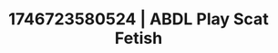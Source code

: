 ---
categories:
- Mutual desire
- Sensual selfie
- AI-generated
- Artistic nudes
- Dreamy pleasure
- ASMR
- Soft domination
- Cosplay
image: /assets/images/1746723580524.jpg
layout: post
seo:
  description: Featured content with artistic ABDL Play, Scat Fetish. HD images available.
  keywords: ABDL Play, Scat Fetish
  og_image: /assets/images/1746723580524.jpg
  schema_type: VisualArtwork
tags:
- ABDL Play
- '#1746723580524'
- Scat Fetish
title: 1746723580524 | ABDL Play Scat Fetish
---
